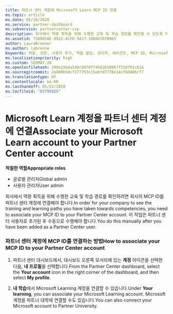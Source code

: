 ```yaml
---
title: 파트너 센터 계정에 Microsoft Learn MCP ID 연결
ms.topic: article
ms.date: 05/18/2020
ms.service: partner-dashboard
ms.subservice: partnercenter-csp
description: 회사에서 역량 획득을 위해 수행한 교육 및 학습 경로를 확인할 수 있도록 파트너 센터 계정에 MCP ID를 연결하는 방법을 알아봅니다.
ms.assetid: 75D805AE-9922-4CFD-9427-196047D70963
author: LauraBrenner
ms.author: labrenne
Keywords: 역할, 권한, 사용자 추가, 역할 할당, 관리자, 에이전트, MCP ID, Microsoft Learn
ms.localizationpriority: high
ms.custom: SEOMAY.20
ms.openlocfilehash: 108e15bda548c9470f74582618067f53d791c616
ms.sourcegitcommit: 2a980b50cf177753c15ebfd7770e14cf6d486cf7
ms.translationtype: HT
ms.contentlocale: ko-KR
ms.lasthandoff: 05/22/2020
ms.locfileid: "83795925"
---
```

# <a name="associate-your-microsoft-learn-account-to-your-partner-center-account"></a><span data-ttu-id="6eee4-104">Microsoft Learn 계정을 파트너 센터 계정에 연결</span><span class="sxs-lookup"><span data-stu-id="6eee4-104">Associate your Microsoft Learn account to your Partner Center account</span></span>

<span data-ttu-id="6eee4-105">**적절한 역할**</span><span class="sxs-lookup"><span data-stu-id="6eee4-105">**Appropriate roles**</span></span>

- <span data-ttu-id="6eee4-106">글로벌 관리자</span><span class="sxs-lookup"><span data-stu-id="6eee4-106">Global admin</span></span>
- <span data-ttu-id="6eee4-107">사용자 관리자</span><span class="sxs-lookup"><span data-stu-id="6eee4-107">User admin</span></span>

<span data-ttu-id="6eee4-108">회사에서 역량 획득을 위해 수행한 교육 및 학습 경로를 확인하려면 회사의 MCP ID를 파트너 센터 계정에 연결해야 합니다.</span><span class="sxs-lookup"><span data-stu-id="6eee4-108">In order for your company to see the training and learning paths you have taken towards competencies, you need to associate your MCP ID to your Partner Center account.</span></span> <span data-ttu-id="6eee4-109">이 작업은 파트너 센터 사용자로 추가된 후 수동으로 수행해야 합니다.</span><span class="sxs-lookup"><span data-stu-id="6eee4-109">You do this manually after you have been added as a Partner Center user.</span></span>

### <a name="how-to-associate-your-mcp-id-to-your-partner-center-account"></a><span data-ttu-id="6eee4-110">파트너 센터 계정에 MCP ID를 연결하는 방법</span><span class="sxs-lookup"><span data-stu-id="6eee4-110">How to associate your MCP ID to your Partner Center account</span></span>

1. <span data-ttu-id="6eee4-111">파트너 센터 대시보드에서, 대시보드 오른쪽 모서리에 있는 **계정** 아이콘을 선택한 다음, **내 프로필**을 선택합니다.</span><span class="sxs-lookup"><span data-stu-id="6eee4-111">From the Partner Center dashboard, select the **Your account** icon in the right corner of the dashboard, and then select **My profile**.</span></span>

2. <span data-ttu-id="6eee4-112">**내 학습**에서 Microsoft Learning 계정을 연결할 수 있습니다.</span><span class="sxs-lookup"><span data-stu-id="6eee4-112">Under **Your learning**, you can associate your Microsoft Learning account.</span></span> <span data-ttu-id="6eee4-113">Microsoft 계정을 파트너 대학에 연결할 수도 있습니다.</span><span class="sxs-lookup"><span data-stu-id="6eee4-113">You can also connect your Microsoft account to Partner University.</span></span>
